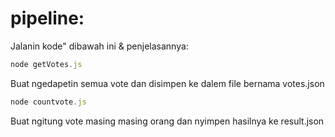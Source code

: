 # pipeline:

Jalanin kode" dibawah ini & penjelasannya:

```javascript
node getVotes.js
```

Buat ngedapetin semua vote dan disimpen ke dalem file bernama votes.json

```javascript
node countvote.js
```

Buat ngitung vote masing masing orang dan nyimpen hasilnya ke result.json
